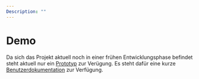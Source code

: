 ```yaml
---
Description: ""
---
```


# Demo

Da sich das Projekt aktuell noch in einer frühen Entwicklungsphase befindet steht aktuell nur ein [Prototyp](http://turbo-events.picvid.de:3000/) zur Verügung. Es steht dafür eine kurze [Benutzerdokumentation](/documents/benutzerdokumentation.pdf) zur Verfügung.